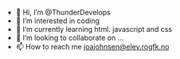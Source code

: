 - 👋 Hi, I’m @ThunderDevelops
- 👀 I’m interested in coding
- 🌱 I’m currently learning html. javascript and css
- 💞️ I’m looking to collaborate on ...
- 📫 How to reach me joajohnsen@elev.rogfk.no

<!---
ThunderDevelops/ThunderDevelops is a ✨ special ✨ repository because its `README.md` (this file) appears on your GitHub profile.
You can click the Preview link to take a look at your changes.
--->
